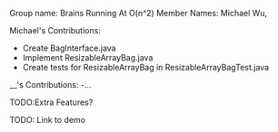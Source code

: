 Group name: Brains Running At O(n^2)
Member Names: Michael Wu, 

Michael's Contributions:
- Create BagInterface.java
- Implement ResizableArrayBag.java
- Create tests for ResizableArrayBag in ResizableArrayBagTest.java

__'s Contributions:
-...

TODO:Extra Features?

TODO: Link to demo
